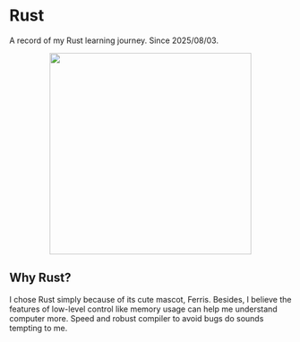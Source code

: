 # Rust
A record of my Rust learning journey. Since 2025/08/03.
<center><img src="https://rust-book.cs.brown.edu/img/ferris/does_not_compile.svg" height="360" /></center>

## Why Rust?
I chose Rust simply because of its cute mascot, Ferris. Besides, I believe the features of low-level control like memory usage can help me understand computer more. Speed and robust compiler to avoid bugs do sounds tempting to me. 
